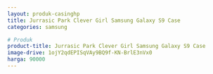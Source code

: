 ```yaml
---
layout: produk-casinghp
title: Jurrasic Park Clever Girl Samsung Galaxy S9 Case
categories: samsung

# Produk
product-title: Jurrasic Park Clever Girl Samsung Galaxy S9 Case
image-drive: 1ojY2qdEPISqVAy9BQ9f-KN-BrlE3nVx0
harga: 90000
---
```

